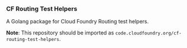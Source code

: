 ### CF Routing Test Helpers

A Golang package for Cloud Foundry Routing test helpers.

**Note**: This repository should be imported as `code.cloudfoundry.org/cf-routing-test-helpers`.
